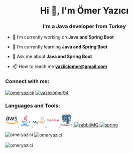 <h1 align="center">Hi 👋, I'm Ömer Yazıcı</h1>
<h3 align="center">I'm a Java developer from Turkey</h3>

- 🔭 I’m currently working on **Java and Spring Boot**

- 🌱 I’m currently learning **Java and Spring Boot**

- 💬 Ask me about **Java and Spring Boot**

- 📫 How to reach me **yaziiciomer@gmail.com**

<h3 align="left">Connect with me:</h3>
<p align="left">
<a href="https://linkedin.com/in/omeryazicii" target="blank"><img align="center" src="https://raw.githubusercontent.com/rahuldkjain/github-profile-readme-generator/master/src/images/icons/Social/linked-in-alt.svg" alt="omeryazicii" height="30" width="40" /></a>
<a href="https://www.hackerrank.com/yaziciomer94" target="blank"><img align="center" src="https://raw.githubusercontent.com/rahuldkjain/github-profile-readme-generator/master/src/images/icons/Social/hackerrank.svg" alt="yaziciomer94" height="30" width="40" /></a>
</p>

<h3 align="left">Languages and Tools:</h3>
<p align="left"> <a href="https://aws.amazon.com" target="_blank" rel="noreferrer"> <img src="https://raw.githubusercontent.com/devicons/devicon/master/icons/amazonwebservices/amazonwebservices-original-wordmark.svg" alt="aws" width="40" height="40"/> </a> <a href="https://www.java.com" target="_blank" rel="noreferrer"> <img src="https://raw.githubusercontent.com/devicons/devicon/master/icons/java/java-original.svg" alt="java" width="40" height="40"/> </a> <a href="https://www.mysql.com/" target="_blank" rel="noreferrer"> <img src="https://raw.githubusercontent.com/devicons/devicon/master/icons/mysql/mysql-original-wordmark.svg" alt="mysql" width="40" height="40"/> </a> <a href="https://www.oracle.com/" target="_blank" rel="noreferrer"> <img src="https://raw.githubusercontent.com/devicons/devicon/master/icons/oracle/oracle-original.svg" alt="oracle" width="40" height="40"/> </a> <a href="https://www.postgresql.org" target="_blank" rel="noreferrer"> <img src="https://raw.githubusercontent.com/devicons/devicon/master/icons/postgresql/postgresql-original-wordmark.svg" alt="postgresql" width="40" height="40"/> </a> <a href="https://www.rabbitmq.com" target="_blank" rel="noreferrer"> <img src="https://www.vectorlogo.zone/logos/rabbitmq/rabbitmq-icon.svg" alt="rabbitMQ" width="40" height="40"/> </a> <a href="https://spring.io/" target="_blank" rel="noreferrer"> <img src="https://www.vectorlogo.zone/logos/springio/springio-icon.svg" alt="spring" width="40" height="40"/> </a> </p>

<p><img align="left" src="https://github-readme-stats.vercel.app/api/top-langs?username=omeryazici&show_icons=true&locale=en&layout=compact" alt="omeryazici" /></p>

<p>&nbsp;<img align="center" src="https://github-readme-stats.vercel.app/api?username=omeryazici&show_icons=true&locale=en" alt="omeryazici" /></p>

<p><img align="center" src="https://github-readme-streak-stats.herokuapp.com/?user=omeryazici&" alt="omeryazici" /></p>
